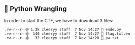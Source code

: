 ## 🐍 Python Wrangling
In order to start the CTF, we have to download 3 files:
```
.rw-r--r--@ 1.3k cleeryy staff  7 Nov 14:27  ende.py
.rw-r--r--@  140 cleeryy staff  7 Nov 14:27  flag.txt.en
.rw-r--r--@   32 cleeryy staff  7 Nov 14:28  pw.txt
```

